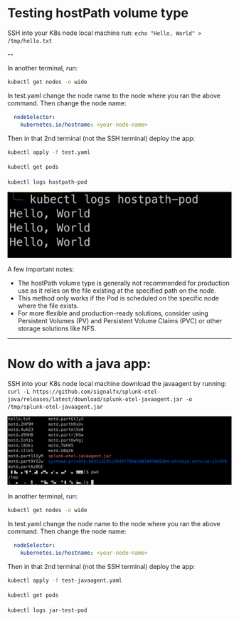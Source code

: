 # Testing hostPath volume type

SSH into your K8s node local machine run: `echo "Hello, World" > /tmp/hello.txt`

--

In another terminal, run:

```bash
kubectl get nodes -o wide
```

In test.yaml change the node name to the node where you ran the above command. Then change the node name:

```yml
  nodeSelector:
    kubernetes.io/hostname: <your-node-name>
```

Then in that 2nd terminal (not the SSH terminal) deploy the app:

```bash
kubectl apply -f test.yaml

kubectl get pods

kubectl logs hostpath-pod
```

![](proof1.png)

A few important notes:

- The hostPath volume type is generally not recommended for production use as it relies on the file existing at the specified path on the node.
- This method only works if the Pod is scheduled on the specific node where the file exists.
- For more flexible and production-ready solutions, consider using Persistent Volumes (PV) and Persistent Volume Claims (PVC) or other storage solutions like NFS.

---

# Now do with a java app:

SSH into your K8s node local machine download the javaagent by running: 
`curl -L https://github.com/signalfx/splunk-otel-java/releases/latest/download/splunk-otel-javaagent.jar -o /tmp/splunk-otel-javaagent.jar`

![](proofdownload.png)

In another terminal, run:

```bash
kubectl get nodes -o wide
```

In test.yaml change the node name to the node where you ran the above command. Then change the node name:

```yml
  nodeSelector:
    kubernetes.io/hostname: <your-node-name>
```

Then in that 2nd terminal (not the SSH terminal) deploy the app:

```bash
kubectl apply -f test-javaagent.yaml

kubectl get pods

kubectl logs jar-test-pod
```
